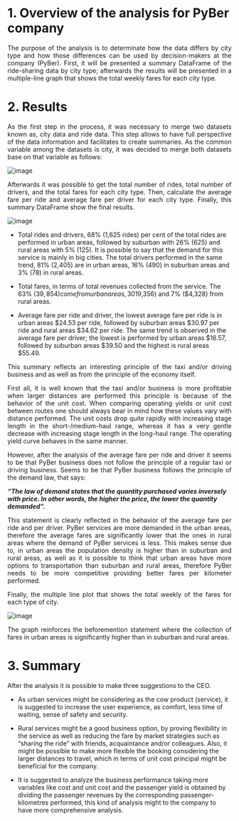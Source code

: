 # 1.	Overview of the analysis for PyBer company

<p align="justify"> The purpose of the analysis is to determinate how the data differs by city type and how those differences can be used by decision-makers at the company (PyBer). First, it will be presented a summary DataFrame of the ride-sharing data by city type; afterwards the results will be presented in a multiple-line graph that shows the total weekly fares for each city type.

# 2.	Results

<p align="justify"> As the first step in the process, it was necessary to merge two datasets known as, city data and ride data. This step allows to have full perspective of the data information and facilitates to create summaries. As the common variable among the datasets is city, it was decided to merge both datasets base on that variable as follows:

![image](https://user-images.githubusercontent.com/95872614/151715815-a1fd8f98-3bb3-476c-8696-aa7bb89d7b06.png)

<p align="justify"> Afterwards it was possible to get the total number of rides, total number of drivers, and the total fares for each city type. Then, calculate the average fare per ride and average fare per driver for each city type. Finally, this summary DataFrame show the final results. 

![image](https://user-images.githubusercontent.com/95872614/151715825-1b53736e-7616-42c5-a8db-65ab6526b015.png)

-	Total rides and drivers, 68% (1,625 rides) per cent of the total rides are performed in urban areas, followed by suburban with 26% (625) and rural areas with 5% (125). It is possible to say that the demand for this service is mainly in big cities. The total drivers performed in the same trend, 81% (2,405) are in urban areas, 16% (490) in suburban areas and 3% (78) in rural areas. 

-	Total fares, in terms of total revenues collected from the service. The 63% ($39,854) come from urban areas, 30% ($19,356) and 7% ($4,328) from rural areas. 

-	Average fare per ride and driver, the lowest average fare per ride is in urban areas $24.53 per ride, followed by suburban areas $30.97 per ride and rural areas $34.62 per ride. The same trend is observed in the average fare per driver; the lowest is performed by urban areas $16.57, followed by suburban areas $39.50 and the highest is rural areas $55.49. 

<p align="justify"> This summary reflects an interesting principle of the taxi and/or driving business and as well as from the principle of the economy itself. 

<p align="justify"> First all, it is well known that the taxi and/or business is more profitable when larger distances are performed this principle is because of the behavior of the unit cost. When comparing operating yields or unit cost between routes one should always bear in mind how these values vary with distance performed. The unit costs drop quite rapidly with increasing stage length in the short-/medium-haul range, whereas it has a very gentle decrease with increasing stage length in the long-haul range. The operating yield curve behaves in the same manner. 

<p align="justify"> However, after the analysis of the average fare per ride and driver it seems to be that PyBer business does not follow the principle of a regular taxi or driving business.  Seems to be that PyBer business follows the principle of the demand law, that says:
    
***“The law of demand states that the quantity purchased varies inversely with price. In other words, the higher the price, the lower the quantity demanded”.***

<p align="justify"> This statement is clearly reflected in the behavior of the average fare per ride and per driver. PyBer services are more demanded in the urban areas, therefore the average fares are significantly lower that the ones in rural areas where the demand of PyBer services is less. This makes sense due to, in urban areas the population density is higher than in suburban and rural areas, as well as it is possible to think that urban areas have more options to transportation than suburban and rural areas, therefore PyBer needs to be more competitive providing better fares per kilometer performed. 

<p align="justify"> Finally, the multiple line plot that shows the total weekly of the fares for each type of city.

![image](https://user-images.githubusercontent.com/95872614/151715853-abe50aa8-ca3b-4ffc-b0ad-9c2cf97764e9.png)

<p align="justify"> The graph reinforces the beforemention statement where the collection of fares in urban areas is significantly higher than in suburban and rural areas.

# 3.	Summary

<p align="justify"> After the analysis it is possible to make three suggestions to the CEO. 

-	As urban services might be considering as the cow product (service), it is suggested to increase the user experience, as comfort, less time of waiting, sense of safety and security. 

-	Rural services might be a good business option, by proving flexibility in the service as well as reducing the fare by market strategies such as “sharing the ride” with friends, acquaintance and/or colleagues. Also, it might be possible to make more flexible the booking considering the larger distances to travel, which in terms of unit cost principal might be beneficial for the company. 

-	It is suggested to analyze the business performance taking more variables like cost and unit cost and the passenger yield is obtained by dividing the passenger revenues by the corresponding passenger-kilometres performed, this kind of analysis might to the company to have more comprehensive analysis.   
